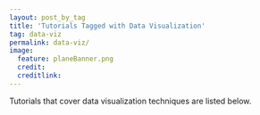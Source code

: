 ```yaml
---
layout: post_by_tag
title: 'Tutorials Tagged with Data Visualization'
tag: data-viz
permalink: data-viz/
image:
  feature: planeBanner.png
  credit:
  creditlink: 
---
```


Tutorials that cover data visualization techniques are listed below.